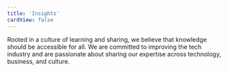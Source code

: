 ```yaml
---
title: 'Insights'
cardView: false
---
```


<!--
https://www.thoughtworks.com/insights
-->

Rooted in a culture of learning and sharing, we believe that knowledge should be accessible for all. We are committed to improving the tech industry and are passionate about sharing our expertise across technology, business, and culture.
